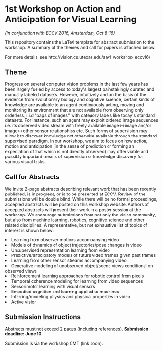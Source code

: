 # 1st Workshop on Action and Anticipation for Visual Learning
*(in conjunction with ECCV 2016, Amsterdam, Oct 8-16)*

This repository contains the LaTeX template for abstract submission to the workshop. A summary of the themes and call for papers is attached below. 

For more details, see http://vision.cs.utexas.edu/aavl_workshop_eccv16/

## Theme
Progress on several computer vision problems in the last few years has been largely fueled by access to today's largest painstakingly curated and manually labeled datasets. However, intuitively and on the basis of the evidence from evolutionary biology and cognitive science, certain kinds of knowledge are available to an agent continuously acting, moving and monitoring its environment that are not available from observing only orderless, i.i.d "bags of images'' with category labels like today's standard datasets. For instance, such an agent may exploit ordered image sequences  i.e. its observed video stream with freely available image<->image and/or image<->other sensor relationships etc. Such forms of supervision may allow it to discover knowledge not otherwise available through the standard supervised paradigm. In our workshop, we aim to focus on how action, motion and anticipation (in the sense of prediction or forming an expectation of that which is not directly observed) may offer viable and possibly important means of supervision or knowledge discovery for various visual tasks.

## Call for Abstracts
We invite 2-page abstracts describing relevant work that has been recently published, is in progress, or is to be presented at ECCV. Review of the submissions will be double blind. While there will be no formal proceedings, accepted abstracts will be posted on this workshop website. Authors of accepted abstracts will present their work in a poster session at the workshop. We encourage submissions from not only the vision community, but also from machine learning, robotics, cognitive science and other related disciplines. A representative, but not exhaustive list of topics of interest is shown below:</p>
<li> Learning from observer motions accompanying video
<li> Models of dynamics of object trajectories/pose changes in video
<li> Unsupervised representation learning from video
<li> Predictive/anticipatory models of future video frames given past frames
<li> Learning from other sensor streams accompanying video
<li> Generative modeling of unobserved object/scene views conditional on observed views
<li> Reinforcement learning approaches for robotic control from pixels
<li> Temporal coherence modeling for learning from video sequences
<li> Sensorimotor learning with visual sensors
<li> Embodied cognition and learning applied to machines
<li> Inferring/modeling physics and physical properties in video
<li> Active vision

## Submission Instructions

Abstracts must not exceed 2 pages (including references). **Submission deadline: June 10**

Submission is via the workshop CMT (link soon).
